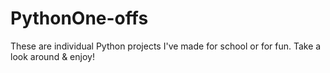 # PythonOne-offs
These are individual Python projects I've made for school or for fun.  Take a look around &amp; enjoy!
